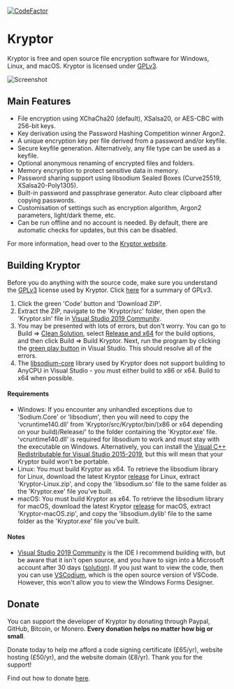 [![CodeFactor](https://www.codefactor.io/repository/github/samuel-lucas6/kryptor/badge)](https://www.codefactor.io/repository/github/samuel-lucas6/kryptor)

# Kryptor

Kryptor is free and open source file encryption software for Windows, Linux, and macOS. Kryptor is licensed under [GPLv3](https://github.com/Kryptor-Software/Kryptor/blob/master/LICENSE).

![Screenshot](https://kryptor.co.uk/Screenshots/File%20Encryption.gif)

## Main Features

- File encryption using XChaCha20 (default), XSalsa20, or AES-CBC with 256-bit keys.
- Key derivation using the Password Hashing Competition winner Argon2.
- A unique encryption key per file derived from a password and/or keyfile.
- Secure keyfile generation. Alternatively, any file type can be used as a keyfile.
- Optional anonymous renaming of encrypted files and folders.
- Memory encryption to protect sensitive data in memory.
- Password sharing support using libsodium Sealed Boxes (Curve25519, XSalsa20-Poly1305).
- Built-in password and passphrase generator. Auto clear clipboard after copying passwords.
- Customisation of settings such as encryption algorithm, Argon2 parameters, light/dark theme, etc.
- Can be run offline and no account is needed. By default, there are automatic checks for updates, but this can be disabled.

For more information, head over to the [Kryptor website](https://kryptor.co.uk).

## Building Kryptor

Before you do anything with the source code, make sure you understand the [GPLv3](https://www.gnu.org/licenses/gpl-3.0.en.html) license used by Kryptor. Click [here](https://tldrlegal.com/license/gnu-general-public-license-v3-(gpl-3)) for a summary of GPLv3.

1. Click the green 'Code' button and 'Download ZIP'.
2. Extract the ZIP, navigate to the 'Kryptor/src' folder, then open the 'Kryptor.sln' file in [Visual Studio 2019 Community](https://visualstudio.microsoft.com/vs/community/).
3. You may be presented with lots of errors, but don't worry. You can go to Build => [Clean Solution](https://docs.microsoft.com/en-us/visualstudio/ide/building-and-cleaning-projects-and-solutions-in-visual-studio?view=vs-2019), select [Release and x64](https://docs.microsoft.com/en-us/cpp/build/working-with-project-properties?view=vs-2019) for the build options, and then click Build => Build Kryptor. Next, run the program by clicking the [green play button](https://tutorials.visualstudio.com/vs-get-started/creating-and-running) in Visual Studio. This should resolve all of the errors.
4. The [libsodium-core](https://github.com/tabrath/libsodium-core/issues/44) library used by Kryptor does not support building to AnyCPU in Visual Studio - you must either build to x86 or x64. Build to x64 when possible.

#### Requirements
- Windows: If you encounter any unhandled exceptions due to 'Sodium.Core' or 'libsodium', then you will need to copy the 'vcruntime140.dll' from 'Kryptor/src/Kryptor/bin/(x86 or x64 depending on your build)/Release/' to the folder containing the 'Kryptor.exe' file. 'vcruntime140.dll' is required for libsodium to work and must stay with the executable on Windows. Alternatively, you can install the [Visual C++ Redistributable for Visual Studio 2015-2019](https://support.microsoft.com/en-us/help/2977003/the-latest-supported-visual-c-downloads), but this will mean that your Kryptor build won't be portable.
- Linux: You must build Kryptor as x64. To retrieve the libsodium library for Linux, download the latest Kryptor [release](https://kryptor.co.uk/Downloads.html) for Linux, extract 'Kryptor-Linux.zip', and copy the 'libsodium.so' file to the same folder as the 'Kryptor.exe' file you've built.
- macOS: You must build Kryptor as x64. To retrieve the libsodium library for macOS, download the latest Kryptor [release](https://kryptor.co.uk/Downloads.html) for macOS, extract 'Kryptor-macOS.zip', and copy the 'libsodium.dylib' file to the same folder as the 'Kryptor.exe' file you've built.

#### Notes
- [Visual Studio 2019 Community](https://visualstudio.microsoft.com/vs/community/) is the IDE I recommend building with, but be aware that it isn't open source, and you have to sign into a Microsoft account after 30 days ([solution](https://github.com/beatcracker/VSCELicense)). If you just want to view the code, then you can use [VSCodium](https://vscodium.com/), which is the open source version of VSCode. However, this won't allow you to view the Windows Forms Designer.

## Donate

You can support the developer of Kryptor by donating through Paypal, GitHub, Bitcoin, or Monero. **Every donation helps no matter how big or small**.

Donate today to help me afford a code signing certificate (£65/yr), website hosting (£50/yr), and the website domain (£8/yr). Thank you for the support!

Find out how to donate [here](https://kryptor.co.uk/Donate.html).
